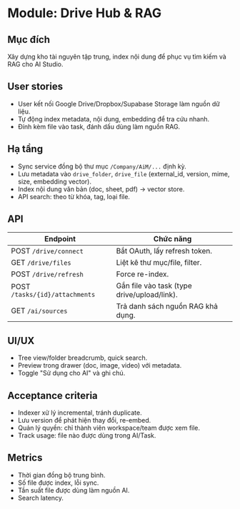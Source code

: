 ﻿# Module: Drive Hub & RAG

## Mục đích
Xây dựng kho tài nguyên tập trung, index nội dung để phục vụ tìm kiếm và RAG cho AI Studio.

## User stories
- User kết nối Google Drive/Dropbox/Supabase Storage làm nguồn dữ liệu.
- Tự động index metadata, nội dung, embedding để tra cứu nhanh.
- Đính kèm file vào task, đánh dấu dùng làm nguồn RAG.

## Hạ tầng
- Sync service đồng bộ thư mục `/Company/AiM/...` định kỳ.
- Lưu metadata vào `drive_folder`, `drive_file` (external_id, version, mime, size, embedding vector).
- Index nội dung văn bản (doc, sheet, pdf) → vector store.
- API search: theo từ khóa, tag, loại file.

## API
| Endpoint | Chức năng |
|----------|-----------|
| POST `/drive/connect` | Bắt OAuth, lấy refresh token. |
| GET `/drive/files` | Liệt kê thư mục/file, filter. |
| POST `/drive/refresh` | Force re-index.
| POST `/tasks/{id}/attachments` | Gắn file vào task (type drive/upload/link). |
| GET `/ai/sources` | Trả danh sách nguồn RAG khả dụng. |

## UI/UX
- Tree view/folder breadcrumb, quick search.
- Preview trong drawer (doc, image, video) với metadata.
- Toggle "Sử dụng cho AI" và ghi chú.

## Acceptance criteria
- Indexer xử lý incremental, tránh duplicate.
- Lưu version để phát hiện thay đổi, re-embed.
- Quản lý quyền: chỉ thành viên workspace/team được xem file.
- Track usage: file nào được dùng trong AI/Task.

## Metrics
- Thời gian đồng bộ trung bình.
- Số file được index, lỗi sync.
- Tần suất file được dùng làm nguồn AI.
- Search latency.
